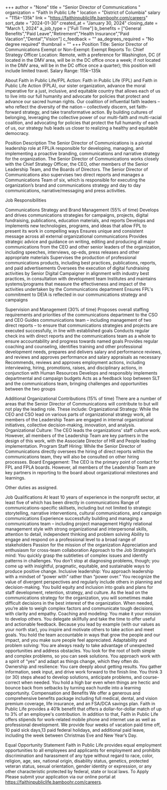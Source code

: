 +++
author = "None"
title = "Senior Director of Communications "
organization = "Faith In Public Life "
location = "District of Columbia"
salary = "$115k-$135k"
link = "https://faithinpubliclife.bamboohr.com/careers"
sort_date = "2024-01-30"
created_at = "January 30, 2024"
closing_date = "March 1, 2024"
a_job_type = ["Full Time"]
b_benefits = ["General Benefits","Paid Leave","Retirement","Health Insurance","Paid Vacation","Dental","Vision"]
c_feedback = ""
aa_degrees_required = "No degree required"
thumbnail = ""
+++
Position Title: Senior Director of Communications
Exempt or Non-Exempt: Exempt
Reports To: Chief Strategy Officer
Location: Remote, with a preference for Washington, DC (if located in the DMV area, will be in the DC office once a week; if not located in the DMV area, will be in the DC office once a quarter); this position will include limited travel.
Salary Range: $115k-$135k

About Faith in Public Life/FPL Action: Faith in Public Life (FPL) and Faith in Public Life Action (FPLA), our sister organization, advance the moral imperative for a just, inclusive, and equitable country that allows each of us to live into our full humanity and advocate for policies that protect and advance our sacred human rights. Our coalition of influential faith leaders – who reflect the diversity of the nation – collectively discern, set faith-forward strategy, and take transformative action. By building cultures of belonging, leveraging the collective power of our multi-faith and multi-racial coalition, and advocating for policies that protect the full humanity of each of us, our strategy hub leads us closer to realizing a healthy and equitable democracy.

Position Description
The Senior Director of Communications is a pivotal leadership role at FPL/A responsible for developing, managing, and implementing a proactive branding, communications and narrative strategy for the organization. The Senior Director of Communications works closely with the Chief Strategy Officer, the CEO, other members of the Senior Leadership Team, and the Boards of Directors. The Senior Director of Communications also supervises two direct reports and manages a Communications Team of six, which is responsible for executing the organization’s brand and communications strategy and day to day communications, narrative/messaging and press activities.

Job Responsibilities

Communications Strategy and Brand Management (55% of time)
Develops and drives communications strategies for campaigns, projects, digital fundraising, publications, education materials, and reports 
Develops and implements new technologies, programs, and ideas that allow FPL to present its work in compelling ways
Ensures unique and consistent message across all external organizational communications
Provides strategic advice and guidance on writing, editing and producing all major communications from the CEO and other senior leaders of the organization, including speeches, interviews, op-eds, press releases and other appropriate materials
Supervises the production of professional communications products, including best practices, publications, reports, and paid advertisements
Oversees the execution of digital fundraising activities by Senior Digital Campaigner in alignment with industry best practices, in consultation with development team
Institutes and maintains systems/programs that measure the effectiveness and impact of the activities undertaken by the Communications department
Ensures FPL's commitment to DEIA is reflected in our communications strategy and campaigns

Supervision and Management (30% of time)
Proposes overall staffing requirements and priorities of the communications department to the CSO and CEO
Guides communications team – including management of two direct reports – to ensure that communications strategies and projects are executed successfully, in line with established goals
Conducts regular check ins with direct reports and the communications team as a whole to ensure accountability and progress towards named goals
Provides regular coaching and counseling, identifies training and other professional development needs, prepares and delivers salary and performance reviews, and reviews and approves performance and salary appraisals as necessary 
Recommends, reviews and approves employment actions, including interviewing, hiring, promotions, raises, and disciplinary actions, in conjunction with Human Resources
Develops and responsibly implements departmental and campaign budgets
Acts as a feedback loop between SLT and the communications team, bringing challenges and opportunities between the two groups

Additional Organizational Contributions (15% of time)
There are a number of areas that the Senior Director of Communications will contribute to but will not play the leading role. These include:
Organizational Strategy: While the CEO and CSO lead on various parts of organizational strategy work, all members of the Leadership Team are engaged in internal organizational initiatives, collective decision-making, innovation, and analysis.
Organizational Culture: The CEO leads the organizations’ staff culture work. However, all members of the Leadership Team are key partners in the design of this work, with the Associate Director of HR and People leading implementation.
Program Staff Hiring: While the Senior Director of Communications directly oversees the hiring of direct reports within the communications team, they will also be consulted on other hiring processes.
Board Engagement: The CEO is the primary point of contact for FPL and FPLA boards. However, all members of the Leadership Team are key partners in reporting to the board about organizational milestones and learnings.

Other duties as assigned. 

Job Qualifications
At least 10 years of experience in the nonprofit sector, at least five of which has been directly in communications
Range of communications-specific skillsets, including but not limited to strategic storytelling, narrative interventions, cultural communications, and campaign communications
Experience successfully building and managing a communications team – including project management
Highly relational management style with strong organizational and interpersonal skills, attention to detail, independent thinking and problem solving
Ability to engage and respond on a professional level to a broad range of stakeholders
Passion for the mission of the organization
Appreciation and enthusiasm for cross-team collaboration
Approach to the Job
Strategist’s mind: You quickly grasp the subtleties of complex issues and identify patterns in challenges. You don’t stop at diagnosing problems, though; you come up with insightful, pragmatic, equitable, and sustainable ways to produce positive change.
Inclusive leadership: You approach leadership with a mindset of “power with” rather than “power over.” You recognize the value of divergent perspectives and regularly include others in planning and decision-making. You build equity and inclusion into goals and plans for staff development, retention, strategy, and culture. As the lead on the communications strategy for the organization, you will sometimes make difficult decisions in the best interest of the organization. When needed, you’re able to weigh complex factors and communicate tough decisions with clarity and empathy.
Coaching and modeling: You make it your mission to develop others. You delegate skillfully and take the time to offer useful and actionable feedback. Because you lead by example (with our values as your north star), you inspire and motivate others to take action and meet goals. You hold the team accountable in ways that grow the people and our impact, and you make sure people feel appreciated.
Adaptability and problem solving: You are always ready to take advantage of unexpected opportunities and address obstacles. You look for the root of both simple and complex problems, so you can seek solutions. You approach work with a spirit of “yes” and adapt as things change, which they often do.
Ownership and resilience: You care deeply about getting results. You gather information, seek input, and drive work forward to the finish line. You think 3 (or 30) steps ahead to develop solutions, anticipate problems, and course-correct when needed. You hold a high bar even when things are hectic and bounce back from setbacks by turning each hurdle into a learning opportunity.
Compensation and Benefits
We offer a generous and comprehensive benefits package including full medical, dental, and vision premium coverage, life insurance, and an FSA/DCA savings plan. Faith in Public Life provides a 401k benefit that offers a dollar-for-dollar match of up to 3% of an employee's contribution. In addition to that, Faith in Public Life offers stipends for work-related mobile phone and internet use as well as professional development. We provide four weeks of vacation paid time off, 10 paid sick days,13 paid federal holidays, and additional paid leave, including the week between Christmas Eve and New Year’s Day.

Equal Opportunity Statement
Faith in Public Life provides equal employment opportunities to all employees and applicants for employment and prohibits discrimination and harassment of any type without regard to race, color, religion, age, sex, national origin, disability status, genetics, protected veteran status, sexual orientation, gender identity or expression, or any other characteristic protected by federal, state or local laws.
To Apply
Please submit your application via our online portal at ​​https://faithinpubliclife.bamboohr.com/careers. 


